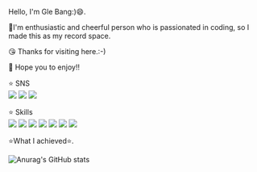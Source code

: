 
Hello, I'm Gle Bang:)😄.  
     
💪I'm enthusiastic and cheerful person who is passionated in coding, so I made this as my record space.  
   
😘 Thanks for visiting here.:-)  
   
🤩 Hope you to enjoy!! 
   
  
  
⭐ SNS    
<img src="https://img.shields.io/badge/Instagram-E4405F?style=flat-square&logo=Instagram&logoColor=white"/>
<img src="https://img.shields.io/badge/Notion-000000?style=flat-square&logo=Notion&logoColor=white"/>
<img src="https://img.shields.io/badge/Gmail:bangbabo131@gmail.com-EA4335?style=flat-square&logo=Gmail&logoColor=white"/>
  
  
⭐️ Skills   
<img src="https://img.shields.io/badge/Python-3776AB?style=flat-square&logo=Python&logoColor=white"/>
<img src="https://img.shields.io/badge/Java-007396?style=flat-square&logo=Java&logoColor=white"/>
<img src="https://img.shields.io/badge/Pandas-150458?style=flat-square&logo=Pandas&logoColor=white"/>
<img src="https://img.shields.io/badge/MySQL-4479A1?style=flat-square&logo=MySQL&logoColor=white"/>
<img src="https://img.shields.io/badge/MongoDB-47A248?style=flat-square&logo=MongoDB&logoColor=white"/> 
<img src="https://img.shields.io/badge/ApacheSpark-E25A1C?style=flat-square&logo=ApacheSpark&logoColor=white"/> 
<img src="https://img.shields.io/badge/Markdown-000000?style=flat-square&logo=Markdown&logoColor=white"/> 
   
   
⭐️What I achieved⭐️.  
    
    
![Anurag's GitHub stats](https://github-readme-stats.vercel.app/api?username=Gwithjoy&show_icons=true&theme=radical)
